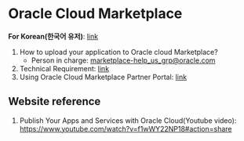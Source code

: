 # Oracle Cloud Marketplace

**For Korean(한국어 유저)**: [link](https://github.com/joungminko/oracle-cloud-marketplace/blob/master/README-kor.md)

1. How to upload your application to Oracle cloud Marketplace?
    - Person in charge: marketplace-help_us_grp@oracle.com
2. Technical Requirement: [link](https://github.com/joungminko/oracle-cloud-marketplace/blob/master/technical-requirement.md)
3. Using Oracle Cloud Marketplace Partner Portal: [link](https://github.com/joungminko/oracle-cloud-marketplace/blob/master/publisher-application.md)


## Website reference
1. Publish Your Apps and Services with Oracle Cloud(Youtube video): https://www.youtube.com/watch?v=f1wWY22NP18#action=share
